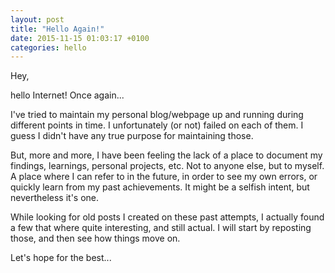 ```yaml
---
layout: post
title: "Hello Again!"
date: 2015-11-15 01:03:17 +0100
categories: hello
---
```

Hey,

hello Internet! Once again...

I've tried to maintain my personal blog/webpage up and running during different points in time. I unfortunately (or not) failed on each of them. I guess I didn't have any true purpose for maintaining those.

But, more and more, I have been feeling the lack of a place to document my findings, learnings, personal projects, etc. Not to anyone else, but to myself. A place where I can refer to in the future, in order to see my own errors, or quickly learn from my past achievements. It might be a selfish intent, but nevertheless it's one.

While looking for old posts I created on these past attempts, I actually found a few that where quite interesting, and still actual. I will start by reposting those, and then see how things move on.

Let's hope for the best...

